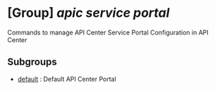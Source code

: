 # [Group] _apic service portal_

Commands to manage API Center Service Portal Configuration in API Center

## Subgroups

- [default](/Commands/apic/service/portal/default/readme.md)
: Default API Center Portal
